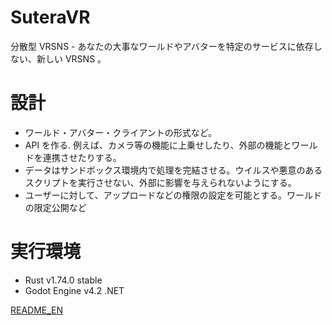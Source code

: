 # SuteraVR
分散型 VRSNS - あなたの大事なワールドやアバターを特定のサービスに依存しない、新しい VRSNS 。

# 設計

- ワールド・アバター・クライアントの形式など。
- API を作る. 例えば、カメラ等の機能に上乗せしたり、外部の機能とワールドを連携させたりする。
- データはサンドボックス環境内で処理を完結させる。ウイルスや悪意のあるスクリプトを実行させない、外部に影響を与えられないようにする。
- ユーザーに対して、アップロードなどの権限の設定を可能とする。ワールドの限定公開など

# 実行環境

- Rust v1.74.0 stable
- Godot Engine v4.2 .NET

[README_EN](/README.md)
